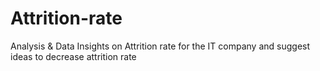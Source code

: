 # Attrition-rate
Analysis & Data Insights on Attrition rate for the IT company and suggest ideas to decrease attrition rate
